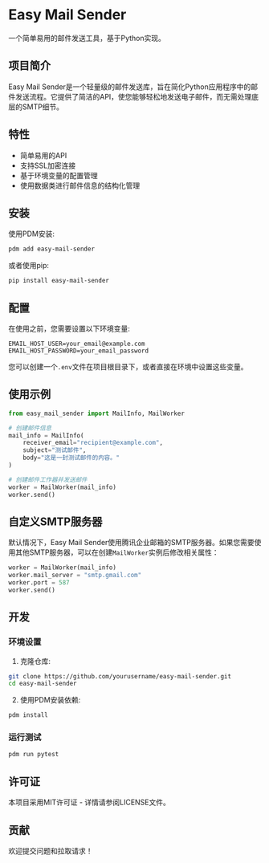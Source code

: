 # Easy Mail Sender

一个简单易用的邮件发送工具，基于Python实现。

## 项目简介

Easy Mail Sender是一个轻量级的邮件发送库，旨在简化Python应用程序中的邮件发送流程。它提供了简洁的API，使您能够轻松地发送电子邮件，而无需处理底层的SMTP细节。

## 特性

- 简单易用的API
- 支持SSL加密连接
- 基于环境变量的配置管理
- 使用数据类进行邮件信息的结构化管理

## 安装

使用PDM安装:

```bash
pdm add easy-mail-sender
```

或者使用pip:

```bash
pip install easy-mail-sender
```

## 配置

在使用之前，您需要设置以下环境变量:

```
EMAIL_HOST_USER=your_email@example.com
EMAIL_HOST_PASSWORD=your_email_password
```

您可以创建一个`.env`文件在项目根目录下，或者直接在环境中设置这些变量。

## 使用示例

```python
from easy_mail_sender import MailInfo, MailWorker

# 创建邮件信息
mail_info = MailInfo(
    receiver_email="recipient@example.com",
    subject="测试邮件",
    body="这是一封测试邮件的内容。"
)

# 创建邮件工作器并发送邮件
worker = MailWorker(mail_info)
worker.send()
```

## 自定义SMTP服务器

默认情况下，Easy Mail Sender使用腾讯企业邮箱的SMTP服务器。如果您需要使用其他SMTP服务器，可以在创建`MailWorker`实例后修改相关属性：

```python
worker = MailWorker(mail_info)
worker.mail_server = "smtp.gmail.com"
worker.port = 587
worker.send()
```

## 开发

### 环境设置

1. 克隆仓库:
```bash
git clone https://github.com/yourusername/easy-mail-sender.git
cd easy-mail-sender
```

2. 使用PDM安装依赖:
```bash
pdm install
```

### 运行测试

```bash
pdm run pytest
```

## 许可证

本项目采用MIT许可证 - 详情请参阅LICENSE文件。

## 贡献

欢迎提交问题和拉取请求！
